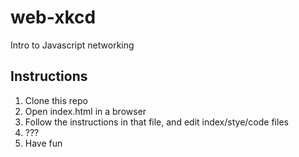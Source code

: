 # web-xkcd

Intro to Javascript networking

## Instructions

1. Clone this repo
2. Open index.html in a browser
3. Follow the instructions in that file, and edit index/stye/code files
4. ???
5. Have fun
